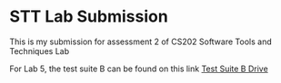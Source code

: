 # STT Lab Submission

This is my submission for assessment 2 of CS202 Software Tools and Techniques Lab

For Lab 5, the test suite B can be found on this link [Test Suite B Drive](https://drive.google.com/drive/folders/1FCQyloWEn90DkyK3HaDboMn3x_1dKGVp?usp=sharing)

